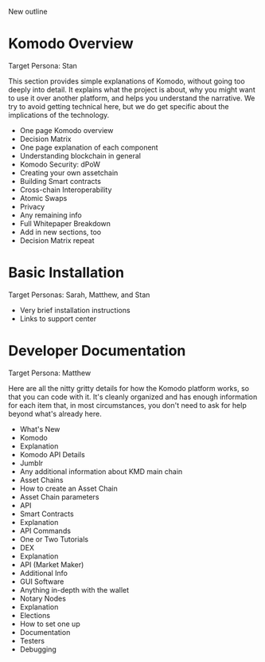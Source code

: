 New outline

Komodo Overview
===============
Target Persona: Stan

This section provides simple explanations of Komodo, without going too deeply into detail.
It explains what the project is about, why you might want to use it over another platform, and helps you understand the narrative.
We try to avoid getting technical here, but we do get specific about the implications of the technology.

- One page Komodo overview
- Decision Matrix
- One page explanation of each component
 - Understanding blockchain in general
 - Komodo Security: dPoW
 - Creating your own assetchain
 - Building Smart contracts
 - Cross-chain Interoperability
 - Atomic Swaps
 - Privacy
 - Any remaining info
- Full Whitepaper Breakdown
 - Add in new sections, too
- Decision Matrix repeat

Basic Installation
==================
Target Personas: Sarah, Matthew, and Stan

- Very brief installation instructions
- Links to support center

Developer Documentation
=======================
Target Persona: Matthew

Here are all the nitty gritty details for how the Komodo platform works, so that you can code with it.
It's cleanly organized and has enough information for each item that, in most circumstances, you don't need to ask for help beyond what's already here.

- What's New
- Komodo
 - Explanation
 - Komodo API Details
 - Jumblr
 - Any additional information about KMD main chain
- Asset Chains
 - How to create an Asset Chain
 - Asset Chain parameters
 - API
- Smart Contracts
 - Explanation
 - API Commands
 - One or Two Tutorials
- DEX
 - Explanation
 - API (Market Maker)
 - Additional Info
- GUI Software
 - Anything in-depth with the wallet
- Notary Nodes
 - Explanation
 - Elections
 - How to set one up
 - Documentation
- Testers
 - Debugging
